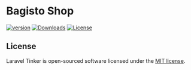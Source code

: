 # Bagisto Shop

[![version][packagist-version]][packagist-url]
[![Downloads][packagist-downloads]][packagist-url]
[![License](https://poser.pugx.org/bagisto-packages/shop/license?format=flat-square)](https://packagist.org/packages/bagisto-packages/shop)

[packagist-url]: https://packagist.org/packages/bagisto-packages/shop
[packagist-version]: https://img.shields.io/packagist/v/bagisto-packages/shop.svg?style=flat
[packagist-downloads]: https://img.shields.io/packagist/dm/bagisto-packages/shop.svg?style=flat

## License

Laravel Tinker is open-sourced software licensed under the [MIT license](https://opensource.org/licenses/MIT).
